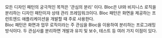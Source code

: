 모든 디자인 패턴의 궁극적인 목적은 '관심의 분리' 이다. Bloc은 UI와 비지니스 로직을 분리하는 디자인 패턴이자 상태 관리 프레임워크이다. Bloc 패턴은 화면을 제공하는 프런트엔드 애플리케이션을 개발할 때 주로 사용한다.  
Bloc 패턴은 화면과 업무 로직이라는 주 관심을 Bloc을 이용하여 분리하는 프로그래밍 방식이다. 두 관심사를 분리하면 개발과 유지 및 보수, 테스트 등 여러 가지 이점이 있다.
